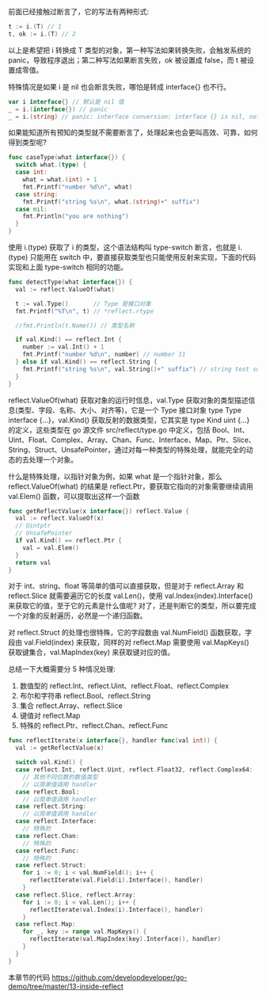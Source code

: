 前面已经接触过断言了，它的写法有两种形式:

```go
t := i.(T) // 1
t, ok := i.(T) // 2
```

以上是希望把 i 转换成 T 类型的对象，第一种写法如果转换失败，会触发系统的 panic，导致程序退出；第二种写法如果断言失败，ok 被设置成 false，而 t 被设置成零值。

特殊情况是如果 i 是 nil 也会断言失败，哪怕是转成 interface{} 也不行。

```go
var i interface{} // 默认是 nil 值
_ = i.(interface{}) // panic 
_ = i.(string) // panic: interface conversion: interface {} is nil, not string
```

如果能知道所有预知的类型就不需要断言了，处理起来也会更叫高效、可靠，如何得到类型呢?

```go
func caseType(what interface{}) {
  switch what.(type) {
  case int:
    what = what.(int) + 1
    fmt.Printf("number %d\n", what)
  case string:
    fmt.Printf("string %s\n", what.(string)+" suffix")
  case nil:
    fmt.Println("you are nothing")
  }
}
```

使用 i.(type) 获取了 i 的类型，这个语法结构叫 type-switch 断言，也就是 i.(type) 只能用在 switch 中，要直接获取类型也只能使用反射来实现，下面的代码实现和上面 type-switch 相同的功能。

```go
func detectType(what interface{}) {
  val := reflect.ValueOf(what)

  t := val.Type()       // Type 是接口对象
  fmt.Printf("%T\n", t) // *reflect.rtype

  //fmt.Println(t.Name()) // 类型名称

  if val.Kind() == reflect.Int {
    number := val.Int() + 1
    fmt.Printf("number %d\n", number) // number 11
  } else if val.Kind() == reflect.String {
    fmt.Printf("string %s\n", val.String()+" suffix") // string test suffix
  }
}
```

reflect.ValueOf(what) 获取对象的运行时信息，val.Type 获取对象的类型描述信息(类型、字段、名称、大小、对齐等)，它是一个 Type 接口对象 type Type interface {...}，val.Kind() 获取反射的数据类型，它其实是 type Kind uint {...} 的定义，这些类型在 go 源文件 src/reflect/type.go 中定义，包括 Bool、Int、Uint、Float、Complex、Array、Chan、Func、Interface、Map、Ptr、Slice、String、Struct、UnsafePointer，通过对每一种类型的特殊处理，就能完全的动态的去处理一个对象。

什么是特殊处理，以指针对象为例，如果 what 是一个指针对象，那么 reflect.ValueOf(what) 的结果是 reflect.Ptr，要获取它指向的对象需要继续调用 val.Elem() 函数，可以提取出这样一个函数

```go
func getReflectValue(x interface{}) reflect.Value {
  val := reflect.ValueOf(x)
  // Uintptr
  // UnsafePointer
  if val.Kind() == reflect.Ptr {
    val = val.Elem()
  }
  return val
}
```

对于 int、string、float 等简单的值可以直接获取，但是对于 reflect.Array 和 reflect.Slice 就需要遍历它的长度 val.Len()，使用 val.Index(index).Interface() 来获取它的值，至于它的元素是什么值呢? 对了，还是判断它的类型，所以要完成一个对象的反射遍历，必然是一个递归函数。

对 reflect.Struct  的处理也很特殊，它的字段数由 val.NumField() 函数获取，字段由 val.Field(index) 来获取，同样的对 reflect.Map 需要使用 val.MapKeys() 获取键集合，val.MapIndex(key) 来获取键对应的值。


总结一下大概需要分 5 种情况处理:  
1. 数值型的 reflect.Int、reflect.Uint、reflect.Float、reflect.Complex
2. 布尔和字符串 reflect.Bool、reflect.String 
3. 集合 reflect.Array、reflect.Slice
4. 键值对 reflect.Map
5. 特殊的 reflect.Ptr、reflect.Chan、reflect.Func

```go
func reflectIterate(x interface{}, handler func(val int)) {
  val := getReflectValue(x)

  switch val.Kind() {
  case reflect.Int, reflect.Uint, reflect.Float32, reflect.Complex64:
    // 其他不同位数的数值类型
    // 以简单值调用 handler
  case reflect.Bool:
    // 以简单值调用 handler
  case reflect.String:
    // 以简单值调用 handler
  case reflect.Interface:
    // 特殊的
  case reflect.Chan:
    // 特殊的
  case reflect.Func:
    // 特殊的
  case reflect.Struct:
    for i := 0; i < val.NumField(); i++ {
      reflectIterate(val.Field(i).Interface(), handler)
    }
  case reflect.Slice, reflect.Array:
    for i := 0; i < val.Len(); i++ {
      reflectIterate(val.Index(i).Interface(), handler)
    }
  case reflect.Map:
    for _, key := range val.MapKeys() {
      reflectIterate(val.MapIndex(key).Interface(), handler)
    }
  }
}
```

本章节的代码 https://github.com/developdeveloper/go-demo/tree/master/13-inside-reflect
